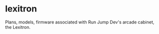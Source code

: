 lexitron
========

Plans, models, firmware associated with Run Jump Dev's arcade cabinet, the Lexitron.
